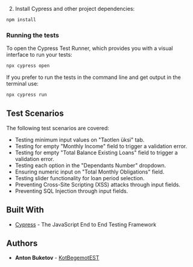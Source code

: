 2. Install Cypress and other project dependencies:
```bash
npm install
```

### Running the tests

To open the Cypress Test Runner, which provides you with a visual interface to run your tests:

```bash
npx cypress open
```

If you prefer to run the tests in the command line and get output in the terminal use:

```bash
npx cypress run
```

## Test Scenarios

The following test scenarios are covered:

- Testing minimum input values on "Taotlen üksi" tab.
- Testing for empty "Monthly Income" field to trigger a validation error.
- Testing for empty "Total Balance Existing Loans" field to trigger a validation error.
- Testing each option in the "Dependants Number" dropdown.
- Ensuring numeric input on "Total Monthly Obligations" field.
- Testing slider functionality for loan period selection.
- Preventing Cross-Site Scripting (XSS) attacks through input fields.
- Preventing SQL Injection through input fields.

## Built With

- [Cypress](https://www.cypress.io/) - The JavaScript End to End Testing Framework


## Authors

- **Anton Buketov** - [KotBegemotEST]([https://github.com/YourGitHubUsername](https://github.com/KotBegemotEST/CypressCoopTest))

